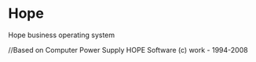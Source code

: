 Hope
====

Hope business operating system

//Based on Computer Power Supply HOPE Software (c) work - 1994-2008
